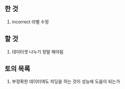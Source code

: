 ## 한 것

1. incorrect 라벨 수정

## 할 것

1. 데이터셋 나누기 정말 해야됨

## 토의 목록

1. 부정확한 데이터여도 피딩을 하는 것이 성능에 도움이 되는가
